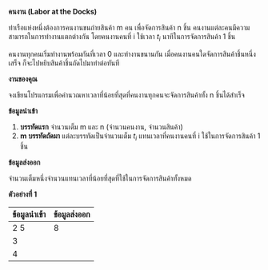 **คนงาน (Labor at the Docks)**

ท่าเรือแห่งหนึ่งต้องการคนงานขนถ่ายสินค้า m คน เพื่อจัดการสินค้า n ชิ้น คนงานแต่ละคนมีความสามารถในการทำงานแตกต่างกัน โดยคนงานคนที่ i ใช้เวลา $t_i$ นาทีในการจัดการสินค้า 1 ชิ้น

คนงานทุกคนเริ่มทำงานพร้อมกันที่เวลา 0 และทำงานขนานกัน เมื่อคนงานคนใดจัดการสินค้าชิ้นหนึ่งเสร็จ ก็จะไปหยิบสินค้าชิ้นถัดไปมาทำต่อทันที

**งานของคุณ**

จงเขียนโปรแกรมเพื่อคำนวณหาเวลาที่น้อยที่สุดที่คนงานทุกคนจะจัดการสินค้าทั้ง n ชิ้นได้สำเร็จ

**ข้อมูลนำเข้า**

1.  **บรรทัดแรก** จำนวนเต็ม m และ n (จำนวนคนงาน, จำนวนสินค้า)
2.  **m บรรทัดถัดมา** แต่ละบรรทัดเป็นจำนวนเต็ม $t_i$ แทนเวลาที่คนงานคนที่ i ใช้ในการจัดการสินค้า 1 ชิ้น

**ข้อมูลส่งออก**

จำนวนเต็มหนึ่งจำนวนแทนเวลาที่น้อยที่สุดที่ใช้ในการจัดการสินค้าทั้งหมด

**ตัวอย่างที่ 1**

| ข้อมูลนำเข้า | ข้อมูลส่งออก |
| :--- | :--- |
| 2 5 | 8 |
| 3 | |
| 4 | |